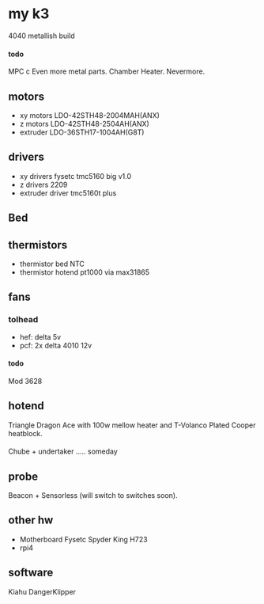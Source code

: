 # my k3

4040 metallish build
#### todo
MPC c
Even more metal parts.
Chamber Heater.
Nevermore.


## motors
- xy motors LDO-42STH48-2004MAH(ANX)
- z motors LDO-42STH48-2504AH(ANX)
- extruder LDO-36STH17-1004AH(G8T)

## drivers
- xy drivers fysetc tmc5160 big v1.0
- z drivers 2209
- extruder driver tmc5160t plus

## Bed

## thermistors
- thermistor bed NTC
- thermistor hotend pt1000 via max31865

## fans
### tolhead
- hef: delta 5v
- pcf: 2x delta 4010 12v
#### todo
Mod 3628

## hotend
Triangle Dragon Ace with 100w mellow heater and T-Volanco Plated Cooper heatblock.
####
Chube + undertaker ..... someday

## probe
Beacon + Sensorless (will switch to switches soon).

## other hw
- Motherboard Fysetc Spyder King H723
- rpi4

## software
Kiahu
DangerKlipper